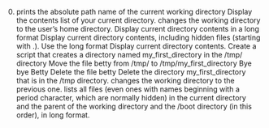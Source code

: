 0. prints the absolute path name of the current working directory
Display the contents list of your current directory.
changes the working directory to the user’s home directory.
Display current directory contents in a long format
Display current directory contents, including hidden files (starting with .). Use the long format
Display current directory contents.
Create a script that creates a directory named my_first_directory in the /tmp/ directory
Move the file betty from /tmp/ to /tmp/my_first_directory
 Bye bye Betty
Delete the file betty
Delete the directory my_first_directory that is in the /tmp directory.
 changes the working directory to the previous one.
 lists all files (even ones with names beginning with a period character, which are normally hidden) in the current directory and the parent of the working directory and the /boot directory (in this order), in long format.
